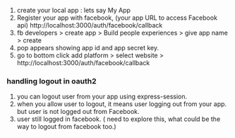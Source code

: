 1. create your local app : lets say My App
2. Register your app with facebook, (your app URL to access Facebook api) http://localhost:3000/auth/facebook/callback
3. fb developers > create app > Build people experiences > give app name > create
4. pop appears showing app id and app secret key. 
5. go to bottom click add platform > select website > http://localhost:3000/auth/facebook/callback


### handling logout in oauth2 

1. you can logout user from your app using express-session.
2. when you allow user to logout, it means user logging out from your app. but user is not logged out from Facebook.
3. user still logged in facebook. ( need to explore this, what could be the way to logout from facebook too.)
